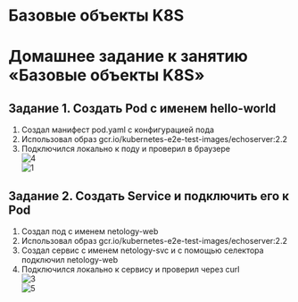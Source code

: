 # Базовые объекты K8S
# Домашнее задание к занятию «Базовые объекты K8S»

## Задание 1. Создать Pod с именем hello-world
  1. Создал манифест pod.yaml с конфигурацией пода
  2. Использовал образ gcr.io/kubernetes-e2e-test-images/echoserver:2.2
  3. Подключился локально к поду и проверил в браузере  
     ![4](https://github.com/Adel-pro/Netology/assets/116494871/63664313-a139-41c0-bc76-8aa6e997fa25)  
     ![1](https://github.com/Adel-pro/Netology/assets/116494871/b233b045-4397-421c-81e4-90f83ae1c4f9)

## Задание 2. Создать Service и подключить его к Pod
  1. Создал под с именем netology-web
  2. Использовал образ gcr.io/kubernetes-e2e-test-images/echoserver:2.2
  3. Создал сервис с именем netology-svc и с помощью селектора подключил netology-web
  4. Подключился локально к сервису и проверил через curl  
     ![3](https://github.com/Adel-pro/Netology/assets/116494871/f0e66641-9bba-4225-8d31-5961f05bdbdc)  
     ![5](https://github.com/Adel-pro/Netology/assets/116494871/1ad409c9-815f-48f8-8c50-dbb8415ee04d)
